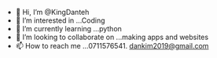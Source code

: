 - 👋 Hi, I’m @KingDanteh
- 👀 I’m interested in ...Coding 
- 🌱 I’m currently learning ...python
- 💞️ I’m looking to collaborate on ...making apps and websites
- 📫 How to reach me ...0711576541. dankim2019@gmail.com

<!---
KingDanteh/KingDanteh is a ✨ special ✨ repository because its `README.md` (this file) appears on your GitHub profile.
You can click the Preview link to take a look at your changes.
--->
